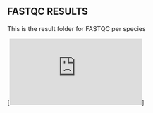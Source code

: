 ## FASTQC RESULTS

This is the result folder for FASTQC per species

[![test](https://github.com/RIT-Environmental-Genomics/Toxicology/edit/main/Results/FASTQC/SRR8195628_1.html)]
